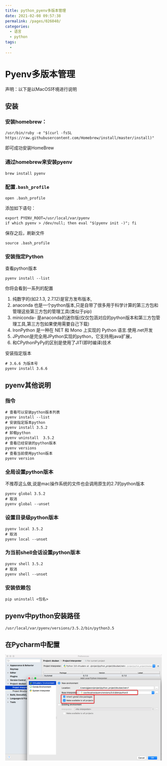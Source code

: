 ```yaml
---
title: python_pyenv多版本管理
date: 2021-02-08 09:57:38
permalink: /pages/026040/
categories:
  - 语言
  - python
tags:
  - 
---
```

# Pyenv多版本管理

声明：以下是以MacOS环境进行说明

## 安装

### 安装homebrew：

```shell
/usr/bin/ruby -e "$(curl -fsSL https://raw.githubusercontent.com/Homebrew/install/master/install)"  
```

即可成功安装HomeBrew 

### 通过homebrew来安装pyenv

```shell
brew install pyenv 
```

### 配置`.bash_profile`

```shell
open .bash_profile
```

添加如下语句：

```
export PYENV_ROOT=/usr/local/var/pyenv
if which pyenv > /dev/null; then eval "$(pyenv init -)"; fi
```

保存之后，刷新文件

```
source .bash_profile
```

### 安装指定Python

查看python版本

```
pyenv install --list
```

你将会看到一系列的配置

1. 纯数字的(如2.1.3, 2.7.12)是官方发布版本,  
2. anaconda 也是一个python版本,只是自带了很多用于科学计算的第三方包和管理这些第三方包的管理工具(类似于pip)  
3. miniconda- 是anaconda的迷你版(仅仅包涵对应的python版本和第三方包管理工具,第三方包如果使用需要自己下载)  
4. IronPython 是一种在 NET 和 Mono 上实现的 Python 语言.使用.net开发  
5. JPython是完全用JPython实现的python，它支持用java扩展，  
6. 和CPythonPyPy的区别是使用了JIT(即时编译)技术  

安装指定版本

```
# 3.6.6 为版本号
pyenv install 3.6.6
```

## pyenv其他说明

### 指令

```
# 查看可以安装python版本列表
pyenv install --list
# 安装指定版本python
pyenv install 3.5.2
# 卸载python
pyenv uninstall  3.5.2
# 查看已经安装的python版本
pyenv versions
# 查看当前使用python版本
pyenv version
```

### 全局设置python版本

不推荐这么做,说是mac操作系统的文件也会调用原生的2.7的python版本  

```
pyenv global 3.5.2
# 取消
pyenv global --unset
```

### 设置目录级python版本

```
pyenv local 3.5.2
# 取消
pyenv local --unset
```

### 为当前shell会话设置python版本

```
pyenv shell 3.5.2
# 取消
pyenv shell --unset
```

### 安装依赖包

```
pip uninstall <包名>
```

## pyenv中python安装路径

```
/usr/local/var/pyenv/versions/3.5.2/bin/python3.5
```

## 在Pycharm中配置

![image-20180904224219805](assets/image-20180904224219805.png)